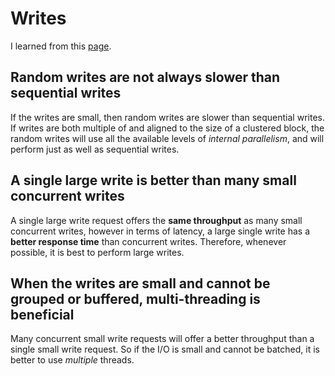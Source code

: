# Writes

I learned from this [page](http://codecapsule.com/2014/02/12/coding-for-ssds-part-5-access-patterns-and-system-optimizations/).

## Random writes are not always slower than sequential writes

If the writes are small, then random writes are slower than sequential writes.
If writes are both multiple of and aligned to the size of a clustered block, the random writes will use all the available levels of *internal parallelism*, and will perform just as well as sequential writes.

## A single large write is better than many small concurrent writes

A single large write request offers the **same throughput** as many small concurrent writes, however in terms of latency, a large single write has a **better response time** than concurrent writes. Therefore, whenever possible, it is best to perform large writes.

## When the writes are small and cannot be grouped or buffered, multi-threading is beneficial

Many concurrent small write requests will offer a better throughput than a single small write request. So if the I/O is small and cannot be batched, it is better to use *multiple* threads.
